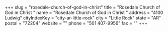 +++
slug = "rosedale-church-of-god-in-christ"
title = "Rosedale Church of God in Christ "
name = "Rosedale Church of God in Christ "
address = "4100 Ludwig"
cityIndexKey = "city-ar-little-rock"
city = "Little Rock"
state = "AR"
postal = "72204"
website = ""
phone = "501 407-9956"
fax = ""
+++
